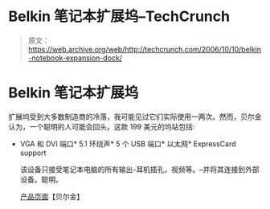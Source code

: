 # Belkin 笔记本扩展坞–TechCrunch

> 原文：<https://web.archive.org/web/http://techcrunch.com/2006/10/10/belkin-notebook-expansion-dock/>

# Belkin 笔记本扩展坞

扩展坞受到大多数制造商的冷落，我可能见过它们实际使用一两次。然而，贝尔金认为，一个聪明的人可能会回头。这款 199 美元的坞站包括:

*   VGA 和 DVI 端口*   5.1 环绕声*   5 个 USB 端口*   以太网*   ExpressCard support

    该设备只接受笔记本电脑的所有输出-耳机插孔，视频等。–并将其连接到外部设备。聪明。

    [产品页面](https://web.archive.org/web/20210301114502/http://www.belkin.com/pressroom/releases/uploads/10_10_06NotebookExpansionDock.html)【贝尔金】